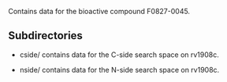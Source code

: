 Contains data for the bioactive compound F0827-0045.

## Subdirectories

- cside/ contains data for the C-side search space on rv1908c.

- nside/ contains data for the N-side search space on rv1908c.

